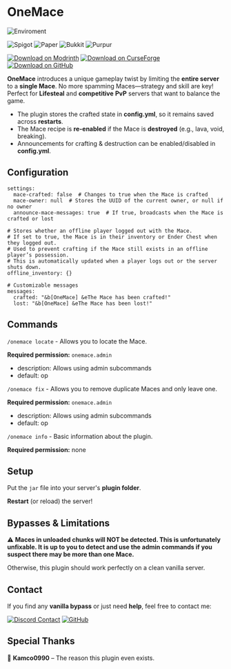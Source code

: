 # OneMace
![Enviroment](https://img.shields.io/badge/Enviroment-Server-blue?logo=data%3Aimage%2Fpng%3Bbase64%2CiVBORw0KGgoAAAANSUhEUgAAAEAAAABACAYAAACqaXHeAAABhWlDQ1BJQ0MgcHJvZmlsZQAAKJF9kT1Iw0AYht%2BmalUqDnYQEclQneyiIo6likWwUNoKrTqYXPoHTRqSFBdHwbXg4M9i1cHFWVcHV0EQ%2FAFxdnBSdJESv0sKLWI8uLuH97735e47QGhUmGp2RQFVs4xUPCZmc6ti4BU9CKCP1jGJmXoivZiB5%2Fi6h4%2FvdxGe5V335xhQ8iYDfCJxlOmGRbxBPLtp6Zz3iUOsJCnE58STBl2Q%2BJHrsstvnIsOCzwzZGRS88QhYrHYwXIHs5KhEs8QhxVVo3wh67LCeYuzWqmx1j35C4N5bSXNdZqjiGMJCSQhQkYNZVRgIUK7RoqJFJ3HPPwjjj9JLplcZTByLKAKFZLjB%2F%2BD3701C9NTblIwBnS%2F2PbHOBDYBZp12%2F4%2Btu3mCeB%2FBq60tr%2FaAOY%2BSa%2B3tfARMLgNXFy3NXkPuNwBhp90yZAcyU9TKBSA9zP6phwwdAv0r7l9a53j9AHIUK%2BWb4CDQ2CiSNnrHu%2Fu7ezbvzWt%2Fv0ATphymIBZ6aQAAAAGYktHRAAKAAwAGd6C8noAAAAJcEhZcwAADdcAAA3XAUIom3gAAAAHdElNRQfoBgcOHRYlcgoRAAABRklEQVR42u2YMUoDQRRAX0axUzCteIZ4hKn0FDmFhalSWKkgnkHt9AQWwhzBNr2tBGNno82ACwm6EZvxvwdTzP8s7P8zu8w8EJHIDABKKfvAFXAIbP%2Fzmt%2BAR2CSc54NavFPwDDY4s%2BBUaorPwy4%2B3eBy1S3fVSOUoBv%2Fjt2UmMv%2FA6cAHt1TGqsb36JzcYaMM05X3Tm56UUgLOe%2BSVa2wE3K2LXa%2BSbb8BgRWxjjXzzDRj%2FEBv3fOarY6WUj8Z%2BglPgtlPcKbDVM998A%2F6cVM%2FGUXlN9WIQlYdUDwvzgMW%2FAMcp5zwDRsA9sAhQ%2BAK4Aw5yzs8aEZHY6AR1gjpBnaBOsLHrsE6wM9cJohPUCeoE0Qn%2BHp0gOkGdoE5QRMKiE9QJ6gR1gjrBxq7DOsHOXCeITlAnqBNEJ%2Fh7dILoBHWCOkERCcsncuextWq5TzoAAAAASUVORK5CYII%3D&color=blue)


![Spigot](https://img.shields.io/badge/Available%20for-Spigot-%23ED8106?logo=spigotmc)
![Paper](https://img.shields.io/badge/Available%20for-Paper-%23ED8106?style=flat&logo=data%3Aimage%2Fpng%3Bbase64%2CiVBORw0KGgoAAAANSUhEUgAAACAAAAAgCAYAAABzenr0AAAABmJLR0QA%2FwD%2FAP%2BgvaeTAAAACXBIWXMAAABfAAAAXwEqnu0dAAAAB3RJTUUH4AYQAzU3HQPK%2FQAAAtxJREFUWMO91k9oXFUUBvDfnfeYNG1hUrCbbhpwIQoVoYgiLkoXRcGVW6G4qBqwZaJCKYJKumoL%2FTMtqUWXbkRIddEWChpFFNpNt239Q5D%2BWVihNJYkMGaui0yGycy8znuZJGf14N17v3PPd77vnhBjtJERJpSN%2BAGvYr60oeBnnTRivglOMJxuCPBJr0t9g60dvxrrmkA4YYeyaalnei6IHq8bBeGMrw25K2SAL1FwL10Hnj8RfSZIciy%2FsWYJhPNeVHcFT%2FW4aRSbX%2B2RuhgGlWH4QsWCn%2FG83kfVBXXR5q4%2FVWlpQJ6%2FtOChmAk%2BK7rVEzxoRBbTVfJ8QMOkoCyrgNFfSqbwYZYCllgoxvML6i5jRwebnTGtbFLd1JMUkDuBMGGrbb4XvdR3ceKcOcdwp58CoG8PhJrPbTObAzxKveegDwz5ve%2FZqYuQqYJwyn6JCxjOUaRF%2F9kTP%2FJLqJnBaN8dVWnPJgzHjNrkJ4md%2BRrDggVPx8Puh5qpXOBNBaygIJCEmh8NmxFygvOPhyrxsPvhtDG8mWtXUwGtJgynHJX6mFz2uXzIjThud1OWuyXOi7n33mslEGr%2BltiuiCFGX8Vx%2B1sKGXGty2afFKUlBSxTsL2gDx1ZBgcVM0X9RMN37QkcwVyOWzeUvBGrjrc54q9Cj8enX4z7tpVArDoeq7Yo2SO6TU8y6ubtiodcboGfc0L0yiqcvKWAnj4QJpRVTArewrDgkU12xnc9agPfp%2BHqKt%2Bw2VhVyUxgRTIX7I1jprvGrCF38rhoBpU347jn2nsge20nOIkhv60avEMBCh90xjVsGWiCaVNA8QRCDpstoAADlXJlzGG2qALWJoFgUclorKpIPCu4LmT66uPuV3nQKNsXxzyAeNAtvBxI1JzF27TNg8Hd7p4c7PafdiplSWkWY9X7LYPjD%2FyLd7qOKDKWh5oHrbm%2F5Go85LVBC1i0Apeab96fawEO%2FwNRMeOb35r5BQAAAABJRU5ErkJggg%3D%3D&color=blue)
![Bukkit](https://img.shields.io/badge/Available%20for-Bukkit-yellow?style=flat&logo=data%3Aimage%2Fpng%3Bbase64%2CiVBORw0KGgoAAAANSUhEUgAAACAAAAAgCAYAAABzenr0AAAABmJLR0QA%2FwD%2FAP%2BgvaeTAAAACXBIWXMAAAsTAAALEwEAmpwYAAAAB3RJTUUH3wkJASkS6ZmtNQAACLxJREFUWMONV0uMnEcR%2Fqq6573P2fXa67UnfgQnRHbieO04D3MwUqIEsTkYCZFTciEHjgjJygECNw5w5QIHxIUcDDESQiCTQCTLkSVPZOPFr2xMNnb2%2FZrnP%2F%2Ff3VUcZmaza6%2FttDSaX93qqq%2Bqvno04RHr6NGjvwHw2lZn1loMDw%2FDWnvfmarWieits2fPlh8mf9PNXbt25YrFIm%2Fcy1hTUmDPplvU%2FlljkEoxrGFANxwTAar1JEjPyy%2B%2FXNh49dy5c417RW209l0A39249%2BI3djxTGupNERGstWBiYBBAtn2eSqfaylcBxIBhg0Ihr0FBFz%2Bbv3R3dV2fAqgQ0U%2Fef%2F%2F9K1t6AMBBIjq6cWO4N4ft%2FXkAQDqdbgPY%2FhWAddExoKxqjKH%2BvhyCQl2Q8XvkV7YMwfj4%2BCEA2FZMZ4J0TpJOCKIGUg0CgZDP5MHMQDbVBaCdeAPkAAIMsXJFoAoM9WThpRObNMAEnbo9%2F%2FT4%2BLgAQLlcvkrHjh0bUtU%2FAzh44rnh%2FtJY3iAAWATggMdnp9FXW4PNWow8N4JUT0pxeAgYzHzlAFHgkyWgksA3Par%2FqSJ4xtqR4yoDg0AKwAjQTDz94b1LK3dnqgAwyczfswBgjCkCKAYBgiggwGCaAALSOSAdCCZHsBlVk1HAO8CbNomyBhBVzQKIFSSA5QBiRdYlEN%2F2TCUhJM6pKAaJCACKAGDHxsaQJAmYGVOfN3DtZgX9WcIPDxJ2DhNyx4fBQ7sVAExPqm3tnTros6oiZ4CnikDOgg4MKADYyGMolQIaHnz7OpL%2FJpgLjD%2B6LCpKWFpudsmv6xxIp9MgIlSrAVHkQQ7IW0bBEsxwVnlbblOCo%2BmBpgdEdZ2GedtJQWiqJwUlAtdXQA0HDozFuqAS1rNOiUjvy4L9%2B%2FdDRNCfAW4sXUc1VvCnEWi1DfmpAzmFAslKrFiNgZzRzEoM5Lx2zFJtBUzOO2gjoOIsEic6J4yxnTupR0hnZmYAgFRViWgzgFOnTuHZZ5%2FF6uoq3v3ZT%2FXu5bvA%2BRUAwNCA1Z%2F%2FeAw7hlO69mkF8VRVTc7odia1OdvJBmC2Ifqrf8W63FRADYAcisUhnPrOBFlrcebMGVpYWFAAWqvVNgNgZjCzMjOCKEQBaDtWnfRUBVRFFQqldkBUO99QKAQQaVOlW%2BekLZuYGapKqkqd7c0AnHNotVpgZkxMTKDR%2BKpqBh%2Fpvy9eVHHL0pg16uO8spAWrnth24EKUpNhee2VIRCR1i8uIKwlIG7QytwsHDElSULUToOwFQCN4xhEhFdffVWZeb3YLC8vyzvvnNe5uVVVNUKUV3iI3gpCJKKqAkB3bk%2FLL98awlDB6OztObiohapJ4Z9zM9Qgy957AsCqKsys9kFdKkkSGGM0n8%2FDWis9uaw%2BXyBZLEDc%2FqcV2ZwACB3FoeNSHR6AmOUl0Ybq2sheRHComywpG1JR7ihnIvJb9YJupmkcxwCAwcFB7e3t1UKI5QdDRpwnabx2UkLpiaCqgYgCAK%2BqQkTBRsvSe%2F23IklTZ8e%2BhZVdA3DOUfjyS0arxQAMAAbg0fno6lRVxT0tZv3Xpp2qQgWKoKqeiBwzO2Z2xhhHRIlJZx0XhrzpHw35gaEAIMrn80mpVJI9e%2FYAQKvTaZwxRu3q6mplYGDgFwDyk5OTb9%2B4cePFXC6nJ06c0IGBgS4AoZ6%2BQK98X9Cs%2B0p%2BwEdLS05VvbU2AEiYWUTE5aKapq4tinEtaZUqdmG5GUVRRIuLi5lSqcRxHP8OwJ0QQnz16tWa%2FeijjzyAP3WsniAi9Pb24vjx49qpWAJAlY3g6ec94tg3pqZ8vV51ROQymUyw1nprbYiiqGlAxgx%2BM21T1trCgKv%2Bb64eRREvLCz40dFR22q1%2FnH58uVPHzQPbAqHqmq1WtVWqyUAQl9fXxARX61WXaFQSEQkqdVqzjnn4jh2URRFwqR3e4aNMRaLtYYnorqqmiRJki%2B%2B%2BIKMMfLAkQybBqt2va5WqwIgWGulVCqFdDrtW62WazabzjkXV6vVVqvVihuNRpwkSVRRdfOUdSxM03PTvjOiGedcZnp62jnnNgHgLczf2Cyky4FOqgUAvsN8p6qxqrYKhYIfHh4mAE0A9VwmnTxz6OC2kZERiEhdROqvv%2F764BtvvLHtXg%2FcB6Dbpbr%2FXRCdFAkiEojItccVJEQUx3Fct9YmAJqZZrWx88JfV7Z9PlnPQprMXCOi%2BszMzHw2m00eCaCrvOuJ9Sxok1GYOaiqZ2ZHRDGAlqo20%2Bm0J6ImVJs9S3eatDi7aqxtiUhDVRvz8%2FMrPT09cm8I7D2Kf6%2BqHzrn%2Bs%2BfP%2F82EW0%2FduyYjo2NaQhBlpaWhIhCkiSBiLyqrnsiSRIAaLlMLpp94nhid%2ByLlqbuxFNTU5GqRnv37v2kVCptX1tbW37gWN5dExMT240xf1fVx99880335JNPdq2NVTUiogaAhnOufuvWrXocxzXvfVyr1SoiEgGIjTFy9uxZv7S0RKpaNcacuXTpEnXuPjwEG0PhvYf3Hh0Ldf3h0SaGdMqxqGoA4HO5HPX399tsNsujo6OWmT0zh869xkNfRlut6elpNJtNZLNZHDhwgPr6%2BiwRpY0xGsdxvV6vo7%2B%2Fv3ffvn2j5XL58uHDh5%2FKZrPGGCOPPfZY6vTp0x9uIPR9ix8FoNFooF6vo1arrVveCTgDIBGhhYWFJjOniYiY2UxOTk5%2B%2FPHHl%2FL5vFVVIyL8td6G3XXkyJHFK1eunAZgrl279iPv%2FXMAqFwu044dO0wcx%2BmRkRHcvn2b79y5w5lMxhSLxdQHH3xgR0ZGUiGEkqo2i8XiTAjhb8ys5XI52jLMj%2FLA%2BPj4e0T07W7Oj46OhkwmE2cymejmzZtLIlJj5sYLL7yQv3DhwvTJkycHd%2B%2FenU2n0%2B6ll146d%2BjQofceyrOv8Tz%2FtaqeJCKnqgmARFVbRBQBiAA0RaQJICKilqrGABwzNwH8pVwuzz5M%2Fv8B%2BdEM4Dod%2B6AAAAAASUVORK5CYII%3D&)
![Purpur](https://img.shields.io/badge/Available%20for-Purpur-purple?style=flat&logo=data%3Aimage%2Fpng%3Bbase64%2CiVBORw0KGgoAAAANSUhEUgAAACAAAAAgCAYAAABzenr0AAAAAXNSR0IArs4c6QAAAARnQU1BAACxjwv8YQUAAAAJcEhZcwAACxMAAAsTAQCanBgAAAAYdEVYdFNvZnR3YXJlAFBhaW50Lk5FVCA1LjEuN4vW9zkAAAC2ZVhJZklJKgAIAAAABQAaAQUAAQAAAEoAAAAbAQUAAQAAAFIAAAAoAQMAAQAAAAIAAAAxAQIAEAAAAFoAAABphwQAAQAAAGoAAAAAAAAASRkBAOgDAABJGQEA6AMAAFBhaW50Lk5FVCA1LjEuNwADAACQBwAEAAAAMDIzMAGgAwABAAAAAQAAAAWgBAABAAAAlAAAAAAAAAACAAEAAgAEAAAAUjk4AAIABwAEAAAAMDEwMAAAAADjQAdDcBQndgAACG1JREFUWEeVl3mMXVUdxz%2Fn3LPc995MZ7pali60CJRKAQtCy%2FYXgi1NBMRGaFCj%2FkE0BmI0SkvAQAwqEqMIsjTKVowFW8oixgIJhQCxFGqkjNYqDZQWCl2mnZl3z%2Bof93XKtLXALznJu%2B%2Bce77f8%2F0t53cFn9DmPpTxBRQJvII5f4C%2BebD6Sph%2FNzxxlTjwlcPax14956FMUCDy8DheZBbqgLKOR6xjfaNdk%2BoegPt%2F%2BPG2%2FshVc5dlKluDAojEGJm5QmS6ZOKBssKZwCJbIWzFg6Vja7MNUUJrEH7508ND%2FN%2FZ8%2B7P9Lfq3yJD0AjtuFhmZsvEqiR4WQdotkEHaLQ52Tq%2BZCvesBXLS49vDUIW0ByA6%2B4%2BNJQ88A%2BAU1Zk3u%2BFWNSSZkG39twqM1NaQyxWkZe72zX7rgGY9iYYz%2FpRA1ynA40ic3vZpnfqZmgOwdsT4Gdf60h4gI2gdcqKjNf75ZaJ6SLz5SLSazyVCiTj6SsrHrWOoe69NUAqANBF4qIiMst4pA6U1jFgKx4uHRsa7fpAzSH4xor9sAJg9p8yg7Z%2ByDVwj8hcLjPjZGLZaxew6ewVXGAc5%2BiA0IFkK55tOZ5RDorIXJn4vAlo4xBF4uUEj3cPMtE6FpUVVVnxQOl4v9GGJMG24ZJnRU3gM49lkgSvkcpzocycLRNPhoLnja%2BDqUjQaNNlPJdYx3EqEKzHG0cqIrZ0qCKyuUg8kmGHTHU22ACNIU6zji%2FainXNIVZlSWi0YcFzoo4BISAKUIHvysy8lFhsPM8fvQ1KD717YOwuKB17m23us44V1jHDONbpwNqy4jgVedp67raeHaUH42HsbjhrKTTbrO0dYIkJnI5gcVB1bA274MTHM8AsmbjWBN5VgW3W8bB1bCzb8PhJ8JWXQGSkzMwvEqcZR9IBaTzZeLL2FNbx97LNqtLhuvtBZ5AZyEyWict0YKoJTCgit2TB3%2Bav6bjg5JUZ4CwBM23FgA6cpQLCeF61FcutZ6cOnC4T83TAdPy8rgg8OnEzYXAc88uKOTqA8QRbsbpVsabwdBWZS4vImcZTFJEXywpk5i1g9fkvdQicvjwDnC0y44EVzTbTjeMy45mmA%2F3G0a8iyjiyimwrEg9n2K5iHdXWQbNNr3Vcah2TVQDrSdrT0oEx2rO5SCwvHX1lmwsRROCv573SiQHT8Zmu0weR2JQlN6vAvcYhVeTJsmKsCWxViTtaQ2yXGcbshqlbYMJOGDXArtKx1Dr6rGeycTxmPFoFllWGG5Ogr3sv6IDquAz2FSLtwbj9RLoGQQUoHS8Yz%2FqyYoHxlLZiRmuAHzSGOObod6GnH4pYp5RxHGkrrtaeuWVFNp6LjecN4JlGBVmOOCjmwwTsfvBkHbSGYNyOThrVc7qI3Gs8r1vPVBX5nox8XWS6s6DMgstl4lrtmaED%2F9SBpcZTGE8uHZQVzPj3MHgyHjGCwD7w0jGxa7BT3UQNbh3COqR1bEFwlwr8xnje1YHPqcgS4AYdOM94dhSJO3TgttYAmzsgwniYsqVWQAcwgU%2FpQNLhYAU2GMdYW3G1SBw1eg%2FYapgE1qN0AJl5PRpuNJ6V1uOsw6nIE5M2cH0WvDZmN%2BiI2if3vhKcYUKG78jEVO1Zrz5MwNQxMN06ZljHaJX4tkxcvr2JMDUIpkOkNQA9uyBK%2FmIclQ6wfRSrtpxAzmKEj4X2%2BKcmAYLLBFyjIxOM41gdOOEgF1hPqSKrdGC1dSTtmXlkP4utY451ROOJtqoDdMwu6BpAWE%2B2jjRtK6p0MHNjh0DorHfMXriBxUXkVONJMvGcCTyiA%2BVIBfafMABrisDNOtBXVnSrwEbr2NZsM713Tx2gPf3D74gOIE7Ul4z2YB3HqMAHOtCnAz0qsElkfm48q3XAqQg6fjgGagWGN5SwV2buLyK3NSrGGcc%2FjONc47hKJsY7C6euJXcCVIhEnv4OZBidBd%2BUmS9Yx6vGM1Em7syCpRl2ter0FirUaX6wAp16MGpPPbqGeKus%2BJcJzLOOXuM5okhcIxOXvHUsxniC8aTuAQoyCwR8XwWmGEe3DlykAptFZpPXdWdUxHqozjhQAaE9sdmGRlXXgNYgGI%2ByjqAit%2BvAi9aRdeCzqr4xpxjHkdazuEicaes74hXj%2BbUOOB0ojIfeXTBp2zBw2EfkQAXazTYzj1%2BHbA3C2B2d9HRk45HG4YE%2FF5FbtOdN42iowNMm8JTxNHVgi8jcqiIrraOtA1LFWuquobrRMR6KyElFpBpBwDq4YQZrtWfd9mncJBPnDDWHswPjyNYjdACR2Skz96jA761jlnHMFollWXB7Fmzv3Q0qIlUg61CraQIgOCMW%2FETARht5Qe5r%2B6AuFD%2FeADLzpArcXCRmFpElInOUcfh9Fc24Og3H7wAEG4zHqYj4zzheNa7j51SfWgdEEXGNNhMy%2FIjMGWR%2BkWGFl6QavkNgyZ2C0f21z2WmX2Z%2BWySWqcgVJjDfOoIK%2BEa1vw03bYSpe4Z88maUijD17XquSPgi4nXg%2FCT5FrASwa8QfJBFTdSkujE9qFm%2Fb0Gm0Yag6rzu2cOnm0OcqwOiv5t7Jr1Tt%2BI7uxDdba5TEVtEro%2BSMGZ3rUAWLBKZHpl4Okr6VKw%2FVFSERhgJKUc8AVc%2BJiirWo3GEKjIRuX4nYrsnvgeN8nEaUHD%2BP7axyrAyomE0XsAmJUEN5IRKnJXFjV4FqDSweAcSoED7blTM7lzM5aOccazyHis9jxYJL5aRKzx3CkTC0WmkJkHgK2yVoLu9uEhDj%2FbsVdOyBhfu8TUpfZE7VmoI1NUAJl4R2T%2BCLwmU72rSDDqI8A%2FsW08OvN%2BmfnvEZlMFu%2F15sk7uvLUna1c7GxlWJPZ1cwM6EN%2Fhh3K%2FgcDpjxbjzc0ZgAAAABJRU5ErkJggg%3D%3D&color=purple)

[![Download on Modrinth](https://img.shields.io/modrinth/dt/onemace?style=flat&logo=modrinth&label=Download%20on%20Modrinth&link=https%3A%2F%2Fmodrinth.com%2Fmod%2Fmusichud)](https://modrinth.com/plugin/onemace)
[![Download on CurseForge](https://img.shields.io/curseforge/dt/1200411?logo=curseforge&label=Download%20on%20CurseForge)](https://www.curseforge.com/minecraft/bukkit-plugins/onemace)
[![Download on GitHub](https://img.shields.io/github/downloads/mattwhyy/OneMace/total?style=flat&logo=github&label=Download%20on%20GitHub)](https://github.com/mattwhyy/OneMace/releases)

**OneMace** introduces a unique gameplay twist by limiting the **entire server** to a **single Mace**. No more spamming Maces—strategy and skill are key! Perfect for **Lifesteal** and **competitive** **PvP** servers that want to balance the game.

- The plugin stores the crafted state in **config.yml**, so it remains saved across **restarts**.
- The Mace recipe is **re-enabled** if the Mace is **destroyed** (e.g., lava, void, breaking).
- Announcements for crafting & destruction can be enabled/disabled in **config.yml**.

## Configuration
```
settings:
  mace-crafted: false  # Changes to true when the Mace is crafted
  mace-owner: null  # Stores the UUID of the current owner, or null if no owner
  announce-mace-messages: true  # If true, broadcasts when the Mace is crafted or lost

# Stores whether an offline player logged out with the Mace.
# If set to true, the Mace is in their inventory or Ender Chest when they logged out.
# Used to prevent crafting if the Mace still exists in an offline player’s possession.
# This is automatically updated when a player logs out or the server shuts down.
offline_inventory: {}

# Customizable messages
messages:
  crafted: "&b[OneMace] &eThe Mace has been crafted!"
  lost: "&b[OneMace] &eThe Mace has been lost!"
```
## Commands
```/onemace locate``` -
Allows you to locate the Mace.

**Required permission:** 
```onemace.admin```
- description: Allows using admin subcommands
- default: op

```/onemace fix``` -
Allows you to remove duplicate Maces and only leave one.

**Required permission:** 
```onemace.admin```
- description: Allows using admin subcommands
- default: op

```/onemace info``` -
Basic information about the plugin.

**Required permission:** 
none

## Setup
Put the ```jar``` file into your server's **plugin folder**.

**Restart** (or reload) the server!

## Bypasses & Limitations
⚠️ **Maces in unloaded chunks will NOT be detected. This is unfortunately unfixable. It is up to you to detect and use the admin commands if you suspect there may be more than one Mace.**

Otherwise, this plugin should work perfectly on a clean vanilla server.
## Contact

If you find any **vanilla bypass** or just need **help**, feel free to contact me:

[![Discord Contact](https://img.shields.io/badge/Contact%20on-Discord-%235865f2?logo=discord&link=https%3A%2F%2Fdiscordapp.com%2Fusers%2F555629040455909406)](https://discord.com/users/555629040455909406)
[![GitHub](https://img.shields.io/badge/Contact%20on-GitHub-green?logo=github&link=left-https%3A%2F%2Fgithub.com%2Fmattwhyy%2FOneMace%2Fissues
)](https://github.com/mattwhyy/OneMace/issues)

## Special Thanks
💙 **Kamco0990** – The reason this plugin even exists.
